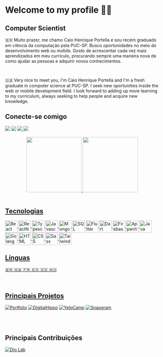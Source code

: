 <div>
    <h1>Welcome to my profile 🎸✨</h1>
    <h2>Computer Scientist</h2>
    <p>🇧🇷 Muito prazer, me chamo Caio Henrique Portella e sou recém graduado em ciência da computação pela PUC-SP. Busco oportunidades no meio do desenvolvimento web ou mobile. Gosto de acrescentar cada vez mais aprendizados em meu currículo, procurando sempre uma maneira nova de como ajudar as pessoas e adquirir novos conhecimentos.</p>
    <br>
    <p>🇬🇧 Very nice to meet you, I'm Caio Henrique Portella and I'm a fresh graduate in computer science at PUC-SP. I seek new oportunities inside the web or mobile development field. I look forward to adding up more learning to my curriculum, always seeking to help people and acquire new knowledge.</p>
</div>

<div>
    <h2> Conecte-se comigo </h2>
    <a href="https://www.linkedin.com/in/caiohportella" target="_blank"><img src="https://img.shields.io/badge/-LinkedIn-%230077B5?style=for-the-badge&logo=linkedin&logoColor=white"></a>
    <a href="https://www.instagram.com/caiohportella" target="_blank"><img src="https://img.shields.io/badge/Instagram-E4405F?style=for-the-badge&logo=instagram&logoColor=white"></a>
    <a href="mailto:caiohportella@gmail.com?" target="_blank"><img src="https://img.shields.io/badge/Gmail-D14836?style=for-the-badge&logo=gmail&logoColor=white"</a>
    <a href="https://portfolio-caiohportella.vercel.app" target="_blank"><img src="https://img.shields.io/badge/-Portfolio-000000?style=for-the-badge&logo=react&logoColor=#61DBFB"></a>
</div>
<br>
<div align="center">
    <a href="https://github.com/caiohportella">
    <img height="180em" src="https://github-readme-stats-caiohportella.vercel.app/api?username=caiohportella&show_icons=true&theme=radical&include_all_commits=true&count_private=true"/>
    <img height="180em" src="https://github-readme-stats-caiohportella.vercel.app/api/top-langs/?username=caiohportella&layout=compact&langs_count=8&theme=radical"/>
</div>

<div style="display: inline_block"> <br>
    <h2> Tecnologias </h2>
        <img align="center" alt="React" height="40" src="https://cdn.jsdelivr.net/gh/devicons/devicon/icons/react/react-original.svg"/>
        <img align="center" alt="ReactNav" height="40" src="https://cdn.jsdelivr.net/gh/devicons/devicon@latest/icons/reactnavigation/reactnavigation-original.svg"/>
        <img align="center" alt="Typescript" height="40" src="https://cdn.jsdelivr.net/gh/devicons/devicon/icons/typescript/typescript-original.svg"/>
        <img align="center" alt="Javascript" height="40" src="https://cdn.jsdelivr.net/gh/devicons/devicon/icons/javascript/javascript-original.svg"/>
        <img align="center" alt="MongoDB" height="40" src="https://cdn.jsdelivr.net/gh/devicons/devicon@latest/icons/mongodb/mongodb-original.svg"/>
        <img align="center" alt="SQL" height="40" src="https://cdn.jsdelivr.net/gh/devicons/devicon@latest/icons/mysql/mysql-original.svg"/>
        <img align="center" alt="Flutter" height="40" src="https://cdn.jsdelivr.net/gh/devicons/devicon/icons/flutter/flutter-original.svg"/>
        <img align="center" alt="Dart" height="40" src="https://cdn.jsdelivr.net/gh/devicons/devicon/icons/dart/dart-original.svg"/>
        <img align="center" alt="Firebase" height="40" src="https://cdn.jsdelivr.net/gh/devicons/devicon@latest/icons/firebase/firebase-original.svg"/>
        <img align="center" alt="Appwrite" height="40" src="https://cdn.jsdelivr.net/gh/devicons/devicon@latest/icons/appwrite/appwrite-original.svg"/>
        <img align="center" alt="Java" height="40" src="https://cdn.jsdelivr.net/gh/devicons/devicon/icons/java/java-original.svg"/>
        <img align="center" alt="Golang" height="40" src="https://cdn.jsdelivr.net/gh/devicons/devicon/icons/go/go-original.svg"/>
        <img align="center" alt="HTML" height="40" src="https://cdn.jsdelivr.net/gh/devicons/devicon/icons/html5/html5-original.svg"/>
        <img align="center" alt="CSS" height="40" src="https://cdn.jsdelivr.net/gh/devicons/devicon/icons/css3/css3-original.svg"/>
        <img align="center" alt="Sass" height="40" src="https://cdn.jsdelivr.net/gh/devicons/devicon@latest/icons/sass/sass-original.svg" />
        <img align="center" alt="Tailwindcss" height="40" src="https://cdn.jsdelivr.net/gh/devicons/devicon@latest/icons/tailwindcss/tailwindcss-original.svg" />
    </h2>
    <br>
    <h2>Línguas</h2>
        🇧🇷 🇬🇧 🇫🇷 🇪🇸 🇩🇪 🇳🇴
</div>

<br>
<br>

## Principais Projetos
[![Portfolio](https://github-readme-stats-caiohportella.vercel.app/api/pin/?username=caiohportella&repo=portfolio&bg_color=000&border_color=30A3DC&show_icons=true&icon_color=30A3DC&title_color=E94D5F&text_color=FFF)](https://github.com/caiohportella/portfolio)
[![DigitalHippo](https://github-readme-stats-caiohportella.vercel.app/api/pin/?username=caiohportella&repo=digital-hippo&bg_color=000&border_color=30A3DC&show_icons=true&icon_color=30A3DC&title_color=E94D5F&text_color=FFF)](https://github.com/caiohportella/digital-hippo)
[![YelpCamp](https://github-readme-stats-caiohportella.vercel.app/api/pin/?username=caiohportella&repo=ProjectYelpCamp&bg_color=000&border_color=30A3DC&show_icons=true&icon_color=30A3DC&title_color=E94D5F&text_color=FFF)](https://github.com/caiohportella/ProjectYelpCamp)
[![Snapgram](https://github-readme-stats-caiohportella.vercel.app/api/pin/?username=caiohportella&repo=snapgram&bg_color=000&border_color=30A3DC&show_icons=true&icon_color=30A3DC&title_color=E94D5F&text_color=FFF)](https://github.com/caiohportella/snapgram)

<br>
<br>

## Principais Contribuições
[![Dio Lab](https://github-readme-stats-caiohportella.vercel.app/api/pin/?username=caiohportella&repo=dio-lab-open-source&bg_color=000&border_color=30A3DC&show_icons=true&icon_color=30A3DC&title_color=E94D5F&text_color=FFF)](https://github.com/caiohportella/dio-lab-open-source)
